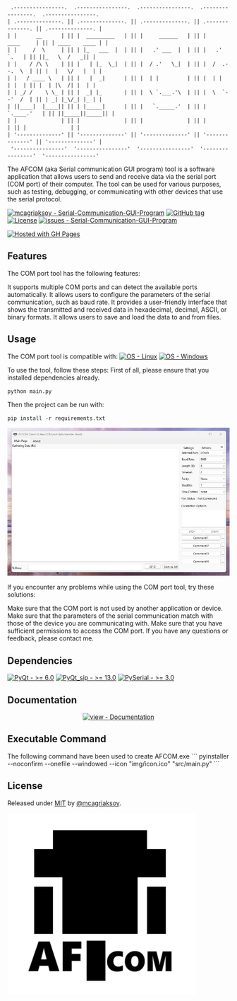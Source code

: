 ```

 .----------------.  .----------------.  .----------------.  .----------------.  .----------------. 
| .--------------. || .--------------. || .--------------. || .--------------. || .--------------. |
| |      __      | || |  _________   | || |     ______   | || |     ____     | || | ____    ____ | |
| |     /  \     | || | |_   ___  |  | || |   .' ___  |  | || |   .'    `.   | || ||_   \  /   _|| |
| |    / /\ \    | || |   | |_  \_|  | || |  / .'   \_|  | || |  /  .--.  \  | || |  |   \/   |  | |
| |   / ____ \   | || |   |  _|      | || |  | |         | || |  | |    | |  | || |  | |\  /| |  | |
| | _/ /    \ \_ | || |  _| |_       | || |  \ `.___.'\  | || |  \  `--'  /  | || | _| |_\/_| |_ | |
| ||____|  |____|| || | |_____|      | || |   `._____.'  | || |   `.____.'   | || ||_____||_____|| |
| |              | || |              | || |              | || |              | || |              | |
| '--------------' || '--------------' || '--------------' || '--------------' || '--------------' |
 '----------------'  '----------------'  '----------------'  '----------------'  '----------------' 
```

The AFCOM (aka Serial communication GUI program) tool is a software application that allows users to send and receive data via the serial port (COM port) of their computer.
The tool can be used for various purposes, such as testing, debugging, or communicating with other devices that use the serial protocol.

<a href="https://github.com/mcagriaksoy/Serial-Communication-GUI-Program" title="Go to GitHub repo"><img src="https://img.shields.io/static/v1?label=mcagriaksoy&message=Serial-Communication-GUI-Program&color=blue&logo=github" alt="mcagriaksoy - Serial-Communication-GUI-Program"></a>
<a href="https://github.com/mcagriaksoy/Serial-Communication-GUI-Program/releases/"><img src="https://img.shields.io/github/tag/mcagriaksoy/Serial-Communication-GUI-Program?include_prereleases=&sort=semver&color=blue" alt="GitHub tag"></a>
<a href="#license"><img src="https://img.shields.io/badge/License-MIT-blue" alt="License"></a>
<a href="https://github.com/mcagriaksoy/Serial-Communication-GUI-Program/issues"><img src="https://img.shields.io/github/issues/mcagriaksoy/Serial-Communication-GUI-Program" alt="issues - Serial-Communication-GUI-Program"></a>

[![Hosted with GH Pages](https://img.shields.io/badge/Hosted_with-GitHub_Pages-blue?logo=github&logoColor=white)](https://pages.github.com/ "Go to GitHub Pages homepage")

## Features

The COM port tool has the following features:

It supports multiple COM ports and can detect the available ports automatically.
It allows users to configure the parameters of the serial communication, such as baud rate.
It provides a user-friendly interface that shows the transmitted and received data in hexadecimal, decimal, ASCII, or binary formats.
It allows users to save and load the data to and from files.

## Usage

The COM port tool is compatible with:
[![OS - Linux](https://img.shields.io/badge/OS-Linux-blue?logo=linux&logoColor=white)](https://www.linux.org/ "Go to Linux homepage")
[![OS - Windows](https://img.shields.io/badge/OS-Windows-blue?logo=windows&logoColor=white)](https://www.microsoft.com/ "Go to Microsoft homepage")

To use the tool, follow these steps:
First of all, please ensure that you installed dependencies already.

```
python main.py
```

Then the project can be run with:

```
pip install -r requirements.txt
```

![Project SS](https://github.com/mcagriaksoy/Serial-Communication-GUI-Program/blob/master/img/Screenshot_v2024_07.jpg)

If you encounter any problems while using the COM port tool, try these solutions:

Make sure that the COM port is not used by another application or device.
Make sure that the parameters of the serial communication match with those of the device you are communicating with.
Make sure that you have sufficient permissions to access the COM port.
If you have any questions or feedback, please contact me.

## Dependencies

[![PyQt - >= 6.0](https://img.shields.io/badge/PyQt->_6.0-2ea44f)](https://wiki.python.org/moin/PyQt)
[![PyQt_sip - >= 13.0](https://img.shields.io/badge/PyQt_sip->_13.0-2ea44f)](https://pypi.org/project/PyQt6-sip/)
[![PySerial - >= 3.0](https://img.shields.io/badge/PyQt->_3.0-2ea44f)](https://pypi.org/project/pyserial/)

<h2>Documentation</h2>
<div align="center">
<a href="/docs/" title="Go to project documentation"><img src="https://img.shields.io/badge/view-Documentation-blue?style=for-the-badge" alt="view - Documentation"></a>

</div>
<h2>Executable Command</h2>
The following command have been used to create AFCOM.exe
```
pyinstaller --noconfirm --onefile --windowed --icon "img/icon.ico"  "src/main.py"
```
</div>
<h2>License</h2>
Released under <a href="/LICENSE">MIT</a> by <a href="https://github.com/mcagriaksoy">@mcagriaksoy</a>.

![AFCOM Icon](https://github.com/mcagriaksoy/Serial-Communication-GUI-Program/blob/master/img/icon.png)
